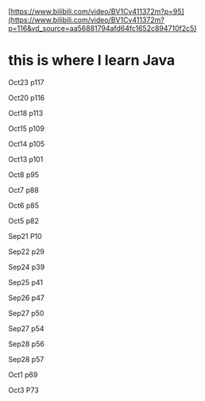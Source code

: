 [https://www.bilibili.com/video/BV1Cv411372m?p=95](https://www.bilibili.com/video/BV1Cv411372m?p=116&vd_source=aa56881794afd64fc1652c894710f2c5)
# this is where I learn Java

Oct23 p117

Oct20 p116

Oct18  p113

Oct15 p109

Oct14 p105

Oct13 p101

Oct8 p95

Oct7 p88

Oct6 p85

Oct5 p82

Sep21 P10 

Sep22 p29

Sep24 p39

Sep25 p41

Sep26 p47

Sep27 p50

Sep27 p54

Sep28 p56

Sep28 p57

Oct1 p69

Oct3 P73
